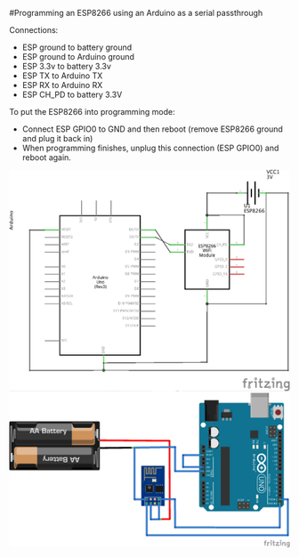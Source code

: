 
#Programming an ESP8266 using an Arduino as a serial passthrough

Connections:

* ESP ground to battery ground
* ESP ground to Arduino ground
* ESP 3.3v to battery 3.3v
* ESP TX to Arduino TX
* ESP RX to Arduino RX
* ESP CH_PD to battery 3.3V


To put the ESP8266 into programming mode:

* Connect ESP GPIO0 to GND and then reboot (remove ESP8266 ground and plug it back in)
* When programming finishes, unplug this connection (ESP GPIO0) and reboot again.

![Schematic](esp8266_schem.png)
![Breadboard](esp8266_bb.png)